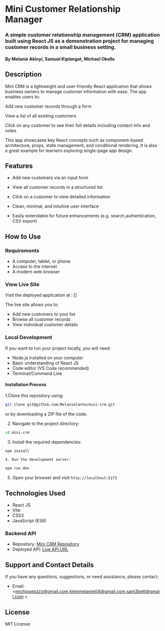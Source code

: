 # Mini Customer Relationship Manager

### A simple customer relationship management (CRM) application built using React JS as a demonstration project for managing customer records in a small business setting.

#### By **Melanie Akinyi, Samuel Kiplangat, Michael Okello**

## Description 

Mini CRM is a lightweight and user-friendly React application that allows business owners to manage customer information with ease. The app enables users to:

Add new customer records through a form

View a list of all existing customers

Click on any customer to see their full details including contact info and notes

This app showcases key React concepts such as component-based architecture, props, state management, and conditional rendering. It is also a great example for learners exploring single-page app design.

## Features

- Add new customers via an input form

- View all customer records in a structured list

- Click on a customer to view detailed information

- Clean, minimal, and intuitive user interface

- Easily extendable for future enhancements (e.g. search,authentication, CSV export)     

## How to Use

### Requirements

- A computer, tablet, or phone
- Access to the internet
- A modern web browser

### View Live Site

Visit the deployed application at : []

The live site allows you to:

- Add new customers to your list
- Browse all customer records
- View individual customer details

### Local Development

If you want to run your project locally, you will need:

- Node.js installed on your computer
- Basic understanding of React JS
- Code editor (VS Code recommended)
- Terminal/Command Line

#### Installation Process

1.Clone this repository using:

   ```bash
   git clone git@github.com:Melanielante/mini-crm.git
   ```

   or by downloading a ZIP file of the code.

   2. Navigate to the project directory:

   ```bash
   cd mini-crm
   ```

   3. Install the required dependencies:

   ```bash
   npm install
   ```

    4. Run the development server:

   ```bash
   npm run dev
   ```

   5. Open your browser and visit `http://localhost:5173`

   ## Technologies Used

- React JS
- Vite
- CSS3
- JavaScript (ES6)

### Backend API 

- Repository: [Mini CRM Repository]()
- Deployed API: [Live API URL](https://json-server-template-w3qs.onrender.com/customers)

## Support and Contact Details

If you have any questions, suggestions, or need assistance, please contact:

- Email: <michjosepzzz@gmail.com,kleinmelanie04@gmail.com,sam3bett@gmail.com >

## License

MIT License
